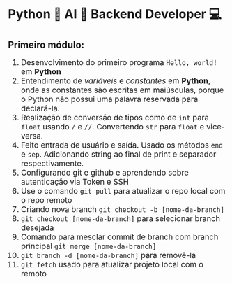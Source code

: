 # Python 🐍 AI 🤖 Backend Developer 💻

## Primeiro módulo:
<ol style="font-size:1.1rem;">
    <li>
        Desenvolvimento do primeiro programa <code>Hello, world!</code> em <strong>Python</strong>
    </li>
    <li>
        Entendimento de <i>variáveis</i> e <i>constantes</i> em <strong>Python</strong>, onde as constantes são escritas em maiúsculas, porque o Python não possui uma palavra reservada para declará-la.
    </li>
    <li>
        Realização de conversão de tipos como de <code>int</code> para <code>float</code> usando <code>/</code> e <code>//</code>. Convertendo <code>str</code> para <code>float</code> e vice-versa.   
    </li>
    <li>
        Feito entrada de usuário e saída. Usado os métodos <code>end</code> e <code>sep</code>. Adicionando string ao final de print e separador respectivamente.
    </li>
    <li>
        Configurando git e github e aprendendo sobre autenticação via Token e SSH
    </li>
    <li>Use o comando <code>git pull</code> para atualizar o repo local com o repo remoto</li>
    <li>Criando nova branch <code>git checkout -b [nome-da-branch]</code></li>
    <li><code>git checkout [nome-da-branch]</code> para selecionar branch desejada</li>
    <li>Comando para mesclar commit de branch com branch principal <code>git merge [nome-da-branch]</code></li>
    <li><code>git branch -d [nome-da-branch]</code> para removê-la</li>
    <li><code>git fetch</code> usado para atualizar projeto local com o remoto</li>
</ol>